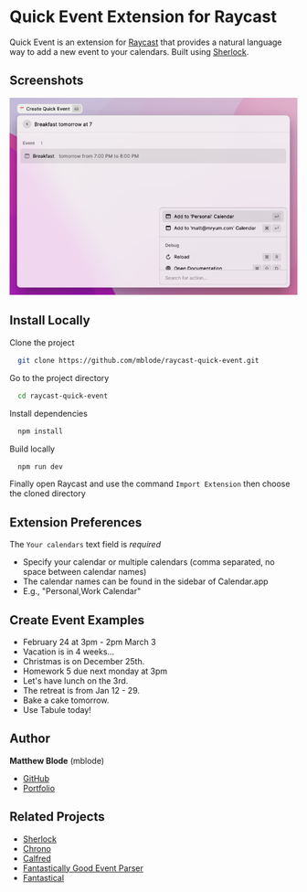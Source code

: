 
# Quick Event Extension for Raycast

Quick Event is an extension for [Raycast](https://www.raycast.com/) that provides a natural language way to add a new event to your calendars. Built using [Sherlock](https://github.com/neilgupta/Sherlock).


## Screenshots

![Screenshot](assets/screenshot-1.png)


## Install Locally

Clone the project

```bash
  git clone https://github.com/mblode/raycast-quick-event.git
```

Go to the project directory

```bash
  cd raycast-quick-event
```

Install dependencies

```bash
  npm install
```

Build locally

```bash
  npm run dev
```

Finally open Raycast and use the command `Import Extension` then choose the cloned directory
## Extension Preferences

The `Your calendars` text field is *required*
- Specify your calendar or multiple calendars (comma separated, no space between calendar names)
- The calendar names can be found in the sidebar of Calendar.app
- E.g., "Personal,Work Calendar"


## Create Event Examples

- February 24 at 3pm - 2pm March 3
- Vacation is in 4 weeks...
- Christmas is on December 25th.
- Homework 5 due next monday at 3pm
- Let's have lunch on the 3rd.
- The retreat is from Jan 12 - 29.
- Bake a cake tomorrow.
- Use Tabule today!


## Author

**Matthew Blode** (mblode)

- [GitHub](https://www.github.com/mblode)
- [Portfolio](https://matthewblode.com)


## Related Projects

- [Sherlock](https://github.com/neilgupta/Sherlock)
- [Chrono](https://github.com/wanasit/chrono)
- [Calfred](https://github.com/ruggi/calfred)
- [Fantastically Good Event Parser](https://polymaths.blog/2018/06/fantastically-good-event-parser-for-drafts-5)
- [Fantastical](https://flexibits.com/fantastical)
